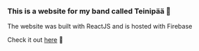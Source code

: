 ### This is a website for my band called Teinipää 🎸

The website was built with ReactJS and is hosted with Firebase 

Check it out [here](https://teinipaa.com/)  🎸
